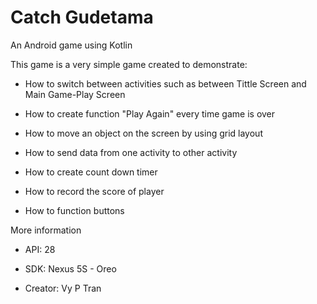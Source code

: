 # Catch Gudetama

An Android game using Kotlin

This game is a very simple game created to demonstrate:

- How to switch between activities such as between Tittle Screen and Main Game-Play Screen

- How to create function "Play Again" every time game is over

- How to move an object on the screen by using grid layout

- How to send data from one activity to other activity

- How to create count down timer

- How to record the score of player

- How to function buttons

More information

- API: 28

- SDK: Nexus 5S - Oreo

- Creator: Vy P Tran

